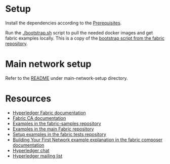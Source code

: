# Setup

Install the dependencies according to the [Prerequisites](http://hyperledger-fabric.readthedocs.io/en/latest/prereqs.html).

Run the [./bootstrap.sh](./bootstrap.sh) script to pull the needed docker images and get fabric examples locally.
This is a copy of the [bootstrap script from the fabric repository](https://github.com/hyperledger/fabric/blob/master/scripts/bootstrap.sh).

# Main network setup

Refer to the [README](./main-network-setup/README.md) under main-network-setup directory.

# Resources

* [Hyperledger Fabric documentation](http://hyperledger-fabric.readthedocs.io/en/latest/index.html)
* [Fabric CA documentation](http://hyperledger-fabric-ca.readthedocs.io/en/latest/index.html)
* [Examples in the fabric-samples repository](https://github.com/hyperledger/fabric-samples)
* [Examples in the main Fabric repository](https://github.com/hyperledger/fabric/tree/release-1.1/examples)
* [Setup examples in the fabric tests repository](https://github.com/hyperledger/fabric-test/tree/master/feature-upgrade)
* [Building Your First Network example explanation in the fabric composer documentation](https://hyperledger.github.io/composer/latest/tutorials/deploy-to-fabric-multi-org.html)
* [Hyperledger chat](https://chat.hyperledger.org/home)
* [Hyperledger mailing list](https://lists.hyperledger.org/g/main)
